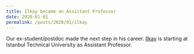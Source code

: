 ```yaml
---
title: Ilkay became an Assistant Professor
date: 2020-01-01
permalink: /posts/2020/01/ilkay
---
```

Our ex-student/postdoc made the next step in his career.
[Ilkay](https://sites.google.com/view/oksuzilkay) is starting at Istanbul
Technical University as Assistant Professor.
